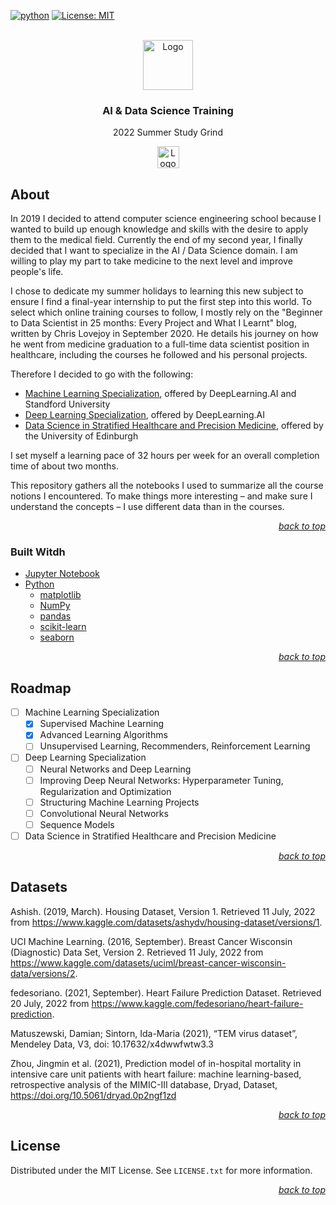 <div id="top"></div>

<!-- PROJECT SHIELDS -->

[![python](https://badges.aleen42.com/src/python.svg)](https://www.python.org/)
[![License: MIT](https://img.shields.io/badge/License-MIT-yellow.svg)](https://opensource.org/licenses/MIT)

<!-- PROJECT LOGO -->

<br />

<div align="center">
    <a href="https://github.com/Eccsx/Machine-Learning-Specialization">
        <img src="https://about.coursera.org/static/blueCoursera-646f855eae3d677239ea9db93d6c9e17.svg" alt="Logo" height="80">
    </a>
    <h3 align="center">AI & Data Science Training</h3>
    <p align="center">
        2022 Summer Study Grind
    </p>
    <a href="https://jupyter.org/">
        <img src="https://raw.githubusercontent.com/jupyter/design/master/Powered%20by%20Jupyter/Rectangle/poweredbyjupyter-rec-darkbg.svg" alt="Logo" height="35">
    </a>
</div>

<!-- ABOUT THE PROJECT -->

## About


In 2019 I decided to attend computer science engineering school because I wanted to build up enough knowledge and skills with the desire to apply them to the medical field. Currently the end of my second year, I finally decided that I want to specialize in the AI / Data Science domain. I am willing to play my part to take medicine to the next level and improve people's life.

I chose to dedicate my summer holidays to learning this new subject to ensure I find a final-year internship to put the first step into this world. To select which online training courses to follow, I mostly rely on the "Beginner to Data Scientist in 25 months: Every Project and What I Learnt" blog, written by Chris Lovejoy in September 2020. He details his journey on how he went from medicine graduation to a full-time data scientist position in healthcare, including the courses he followed and his personal projects.

Therefore I decided to go with the following:

- [Machine Learning Specialization](https://www.coursera.org/specializations/machine-learning-introduction), offered by DeepLearning.AI and Standford University
- [Deep Learning Specialization](https://www.coursera.org/specializations/deep-learning), offered by DeepLearning.AI
- [Data Science in Stratified Healthcare and Precision Medicine](https://www.coursera.org/learn/datascimed), offered by the University of Edinburgh

I set myself a learning pace of 32 hours per week for an overall completion time of about two months.

This repository gathers all the notebooks I used to summarize all the course notions I encountered. To make things more interesting &ndash; and make sure I understand the concepts &ndash; I use different data than in the courses.

<p align="right"><a href="#top"><i>back to top</i></a></p>

### Built Witdh

- [Jupyter Notebook](https://jupyter.org/)
- [Python](https://www.python.org/)
	+ [matplotlib](https://matplotlib.org/)
	+ [NumPy](https://numpy.org/)
  	+ [pandas](https://pandas.pydata.org/)
  	+ [scikit-learn](https://scikit-learn.org/stable/index.html)
  	+ [seaborn](https:/seaborn.pydata.org/)

<p align="right"><a href="#top"><i>back to top</i></a></p>

<!-- ROADMAP -->

## Roadmap

- [ ] Machine Learning Specialization
	+ [x] Supervised Machine Learning
	+ [X] Advanced Learning Algorithms
	+ [ ] Unsupervised Learning, Recommenders, Reinforcement Learning
- [ ] Deep Learning Specialization
	+ [ ] Neural Networks and Deep Learning
	+ [ ] Improving Deep Neural Networks: Hyperparameter Tuning, Regularization and Optimization
	+ [ ] Structuring Machine Learning Projects
	+ [ ] Convolutional Neural Networks
	+ [ ] Sequence Models
- [ ] Data Science in Stratified Healthcare and Precision Medicine

<p align="right"><a href="#top"><i>back to top</i></a></p>

<!-- DATASETS -->

## Datasets

Ashish. (2019, March). Housing Dataset, Version 1. Retrieved 11 July, 2022 from https://www.kaggle.com/datasets/ashydv/housing-dataset/versions/1.

UCI Machine Learning. (2016, September). Breast Cancer Wisconsin (Diagnostic) Data Set, Version 2. Retrieved 11 July, 2022 from https://www.kaggle.com/datasets/uciml/breast-cancer-wisconsin-data/versions/2.

fedesoriano. (2021, September). Heart Failure Prediction Dataset. Retrieved 20 July, 2022 from https://www.kaggle.com/fedesoriano/heart-failure-prediction.

Matuszewski, Damian; Sintorn, Ida-Maria (2021), “TEM virus dataset”, Mendeley Data, V3, doi: 10.17632/x4dwwfwtw3.3

Zhou, Jingmin et al. (2021), Prediction model of in-hospital mortality in intensive care unit patients with heart failure: machine learning-based, retrospective analysis of the MIMIC-III database, Dryad, Dataset, https://doi.org/10.5061/dryad.0p2ngf1zd

<p align="right"><a href="#top"><i>back to top</i></a></p>

<!-- LICENSE -->

## License

Distributed under the MIT License. See `LICENSE.txt` for more information.

<p align="right"><a href="#top"><i>back to top</i></a></p>